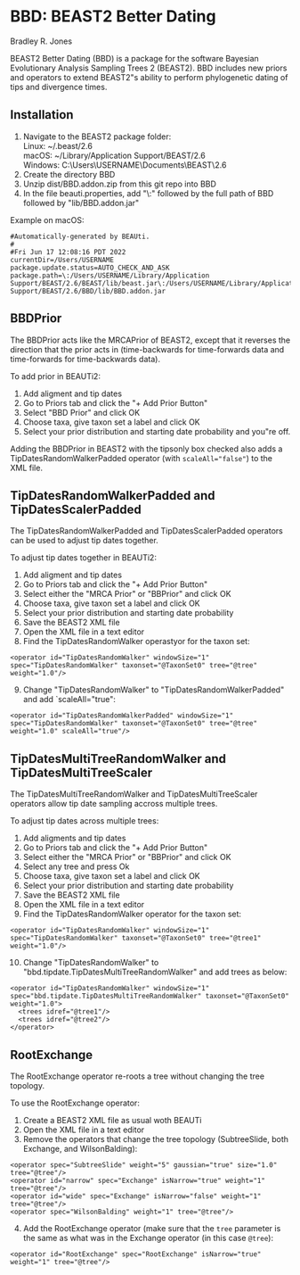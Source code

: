 # BBD: BEAST2 Better Dating
Bradley R. Jones

BEAST2 Better Dating (BBD) is a package for the software Bayesian Evolutionary Analysis Sampling Trees 2 (BEAST2). BBD includes new priors and operators to extend BEAST2"s ability to perform phylogenetic dating of tips and divergence times.

## Installation

1. Navigate to the BEAST2 package folder:</br>
Linux: ~/.beast/2.6</br>
macOS: ~/Library/Application Support/BEAST/2.6</br>
Windows: C:\Users\USERNAME\Documents\BEAST\2.6
2. Create the directory BBD
3. Unzip dist/BBD.addon.zip from this git repo into BBD
4. In the file beauti.properties, add "\\:" followed by the full path of BBD followed by "lib/BBD.addon.jar"

Example on macOS:
```
#Automatically-generated by BEAUti.
# 
#Fri Jun 17 12:08:16 PDT 2022
currentDir=/Users/USERNAME
package.update.status=AUTO_CHECK_AND_ASK
package.path=\:/Users/USERNAME/Library/Application Support/BEAST/2.6/BEAST/lib/beast.jar\:/Users/USERNAME/Library/Application Support/BEAST/2.6/BBD/lib/BBD.addon.jar
```

## BBDPrior

The BBDPrior acts like the MRCAPrior of BEAST2, except that it reverses the direction that the prior acts in (time-backwards for time-forwards data and time-forwards for time-backwards data).

To add prior in BEAUTi2:

1. Add aligment and tip dates
2. Go to Priors tab and click the "+ Add Prior Button"
3. Select "BBD Prior" and click OK
4. Choose taxa, give taxon set a label and click OK
5. Select your prior distribution and starting date probability and you"re off.

Adding the BBDPrior in BEAST2 with the tipsonly box checked also adds a TipDatesRandomWalkerPadded operator (with `scaleAll="false"`) to the XML file.

## TipDatesRandomWalkerPadded and TipDatesScalerPadded

The TipDatesRandomWalkerPadded and TipDatesScalerPadded operators can be used to adjust tip dates together.

To adjust tip dates together in BEAUTi2:

1. Add aligment and tip dates
2. Go to Priors tab and click the "+ Add Prior Button"
3. Select either the "MRCA Prior" or "BBPrior" and click OK
4. Choose taxa, give taxon set a label and click OK
5. Select your prior distribution and starting date probability
6. Save the BEAST2 XML file
7. Open the XML file in a text editor
8. Find the TipDatesRandomWalker operastyor for the taxon set:

```
<operator id="TipDatesRandomWalker" windowSize="1" spec="TipDatesRandomWalker" taxonset="@TaxonSet0" tree="@tree" weight="1.0"/>
```

9. Change "TipDatesRandomWalker" to "TipDatesRandomWalkerPadded" and add `scaleAll="true":

```
<operator id="TipDatesRandomWalkerPadded" windowSize="1" spec="TipDatesRandomWalker" taxonset="@TaxonSet0" tree="@tree" weight="1.0" scaleAll="true"/>
```

## TipDatesMultiTreeRandomWalker and TipDatesMultiTreeScaler
The TipDatesMultiTreeRandomWalker and TipDatesMultiTreeScaler operators allow tip date sampling accross multiple trees.

To adjust tip dates across multiple trees:

1. Add aligments and tip dates
2. Go to Priors tab and click the "+ Add Prior Button"
3. Select either the "MRCA Prior" or "BBPrior" and click OK
4. Select any tree and press Ok
5. Choose taxa, give taxon set a label and click OK
6. Select your prior distribution and starting date probability
7. Save the BEAST2 XML file
8. Open the XML file in a text editor
9. Find the TipDatesRandomWalker operator for the taxon set:

```
<operator id="TipDatesRandomWalker" windowSize="1" spec="TipDatesRandomWalker" taxonset="@TaxonSet0" tree="@tree1" weight="1.0"/>
```

10. Change "TipDatesRandomWalker" to "bbd.tipdate.TipDatesMultiTreeRandomWalker" and add trees as below:

```
<operator id="TipDatesRandomWalker" windowSize="1"  spec="bbd.tipdate.TipDatesMultiTreeRandomWalker" taxonset="@TaxonSet0" weight="1.0">
  <trees idref="@tree1"/>
  <trees idref="@tree2"/>
</operator>
```

## RootExchange

The RootExchange operator re-roots a tree without changing the tree topology.

To use the RootExchange operator:

1. Create a BEAST2 XML file as usual woth BEAUTi
2. Open the XML file in a text editor
3. Remove the operators that change the tree topology (SubtreeSlide, both Exchange, and WilsonBalding):

```
<operator spec="SubtreeSlide" weight="5" gaussian="true" size="1.0" tree="@tree"/>
<operator id="narrow" spec="Exchange" isNarrow="true" weight="1" tree="@tree"/>
<operator id="wide" spec="Exchange" isNarrow="false" weight="1" tree="@tree"/>
<operator spec="WilsonBalding" weight="1" tree="@tree"/>
```

4. Add the RootExchange operator (make sure that the `tree` parameter is the same as what was in the Exchange operator (in this case `@tree`):

```
<operator id="RootExchange" spec="RootExchange" isNarrow="true" weight="1" tree="@tree"/>
```
